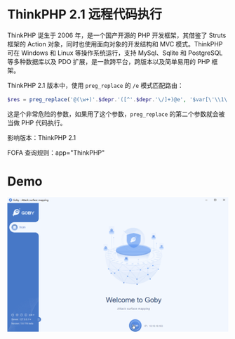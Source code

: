 # ThinkPHP 2.1 远程代码执行

ThinkPHP 诞生于 2006 年，是一个国产开源的 PHP 开发框架，其借鉴了 Struts 框架的 Action 对象，同时也使用面向对象的开发结构和 MVC 模式。ThinkPHP 可在 Windows 和 Linux 等操作系统运行，支持 MySql、Sqlite 和 PostgreSQL 等多种数据库以及 PDO 扩展，是一款跨平台，跨版本以及简单易用的 PHP 框架。

ThinkPHP 2.1 版本中，使用 `preg_replace` 的 `/e` 模式匹配路由：

```php
$res = preg_replace('@(\w+)'.$depr.'([^'.$depr.'\/]+)@e', '$var[\'\\1\']="\\2";', implode($depr,$paths));
```

这是个非常危险的参数，如果用了这个参数，`preg_replace` 的第二个参数就会被当做 PHP 代码执行。

影响版本：ThinkPHP 2.1

FOFA 查询规则：app="ThinkPHP"

# Demo

![](thinkphp_2.1.gif)